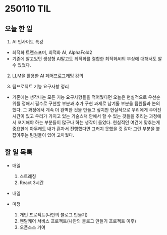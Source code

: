 # 250110 TIL
## 오늘 한 일
1. AI 인사이트 특강
- 최적화 트랜스포머, 최적화 AI, AlphaFold2
- 기존에 알고있던 생성형 AI말고도 최적화를 결합한 최적화AI의 부상에 대해서도 알 수 있었다.

2. LLM을 활용한 AI 페어프로그래밍 강의

3. 팀프로젝트 기능 요구사항 정리
  - 기존에는 생각나는 모든 기능 요구사항들을 적어뒀다면 오늘은 현실적으로 우선순위를 정해서 필수로 구현할 부분과 추가 구현 과제로 남겨둘 부분을 팀원들과 논의했다. 그 과정에서 계속 더 완벽한 것을 만들고 싶지만 현실적으로 우리에게 주어진 시간이 있고 우리가 가지고 있는 기술스택 안에서 할 수 있는 것들을 추리는 과정에서 포기해야 하는 부분들이 많구나 하는 생각이 들었다. 현실적인 여건에 맞추는게 중요한데 아무래도 내가 혼자서 진행했다면 그러지 못했을 것 같아 그런 부분을 붙잡아주는 팀원들이 있어 고마웠다.



## 할 일 목록
  - 매일
    1. 스트레칭
    2. React 3시간

  - 내일


  - 미정
    1. 개인 프로젝트(나만의 블로그 만들기)
    2. 멘탈케어 서비스 프로젝트(나만의 블로그 만들기 프로젝트 이후)
    3. 오픈소스 기여